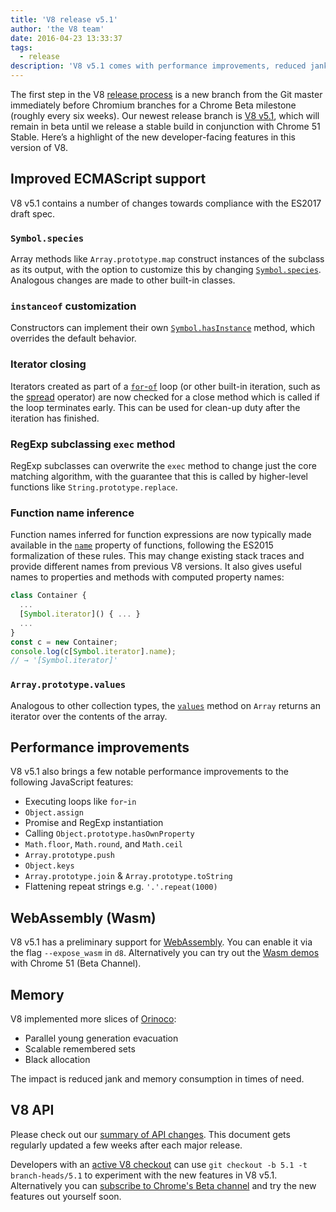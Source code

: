 ```yaml
---
title: 'V8 release v5.1'
author: 'the V8 team'
date: 2016-04-23 13:33:37
tags:
  - release
description: 'V8 v5.1 comes with performance improvements, reduced jank and memory consumption, and increased support for ECMAScript language features.'
---
```

The first step in the V8 [release process](/docs/release-process) is a new branch from the Git master immediately before Chromium branches for a Chrome Beta milestone (roughly every six weeks). Our newest release branch is [V8 v5.1](https://chromium.googlesource.com/v8/v8.git/+log/branch-heads/5.1), which will remain in beta until we release a stable build in conjunction with Chrome 51 Stable. Here’s a highlight of the new developer-facing features in this version of V8.

## Improved ECMAScript support

V8 v5.1 contains a number of changes towards compliance with the ES2017 draft spec.

### `Symbol.species`

Array methods like `Array.prototype.map` construct instances of the subclass as its output, with the option to customize this by changing [`Symbol.species`](https://developer.mozilla.org/en-US/docs/Web/JavaScript/Reference/Global_Objects/Symbol/species). Analogous changes are made to other built-in classes.

### `instanceof` customization

Constructors can implement their own [`Symbol.hasInstance`](https://developer.mozilla.org/en-US/docs/Web/JavaScript/Reference/Global_Objects/Symbol#Other_symbols) method, which overrides the default behavior.

### Iterator closing

Iterators created as part of a [`for`-`of`](https://developer.mozilla.org/en-US/docs/Web/JavaScript/Reference/Statements/for...of) loop (or other built-in iteration, such as the [spread](https://developer.mozilla.org/en-US/docs/Web/JavaScript/Reference/Operators/Spread_operator) operator) are now checked for a close method which is called if the loop terminates early. This can be used for clean-up duty after the iteration has finished.

### RegExp subclassing `exec` method

RegExp subclasses can overwrite the `exec` method to change just the core matching algorithm, with the guarantee that this is called by higher-level functions like `String.prototype.replace`.

### Function name inference

Function names inferred for function expressions are now typically made available in the [`name`](https://developer.mozilla.org/en-US/docs/Web/JavaScript/Reference/Global_Objects/Function/name) property of functions, following the ES2015 formalization of these rules. This may change existing stack traces and provide different names from previous V8 versions. It also gives useful names to properties and methods with computed property names:

```js
class Container {
  ...
  [Symbol.iterator]() { ... }
  ...
}
const c = new Container;
console.log(c[Symbol.iterator].name);
// → '[Symbol.iterator]'
```

### `Array.prototype.values`

Analogous to other collection types, the [`values`](https://developer.mozilla.org/en-US/docs/Web/JavaScript/Reference/Global_Objects/Array/values) method on `Array` returns an iterator over the contents of the array.

## Performance improvements

V8 v5.1 also brings a few notable performance improvements to the following JavaScript features:

- Executing loops like `for`-`in`
- `Object.assign`
- Promise and RegExp instantiation
- Calling `Object.prototype.hasOwnProperty`
- `Math.floor`, `Math.round`, and `Math.ceil`
- `Array.prototype.push`
- `Object.keys`
- `Array.prototype.join` & `Array.prototype.toString`
- Flattening repeat strings e.g. `'.'.repeat(1000)`

## WebAssembly (Wasm)

V8 v5.1 has a preliminary support for [WebAssembly](/blog/webassembly-experimental). You can enable it via the flag `--expose_wasm` in `d8`. Alternatively you can try out the [Wasm demos](https://webassembly.github.io/demo/) with Chrome 51 (Beta Channel).

## Memory

V8 implemented more slices of [Orinoco](/blog/orinoco):

- Parallel young generation evacuation
- Scalable remembered sets
- Black allocation

The impact is reduced jank and memory consumption in times of need.

## V8 API

Please check out our [summary of API changes](https://bit.ly/v8-api-changes). This document gets regularly updated a few weeks after each major release.

Developers with an [active V8 checkout](https://v8.dev/docs/source-code#using-git) can use `git checkout -b 5.1 -t branch-heads/5.1` to experiment with the new features in V8 v5.1. Alternatively you can [subscribe to Chrome's Beta channel](https://www.google.com/chrome/browser/beta.html) and try the new features out yourself soon.
